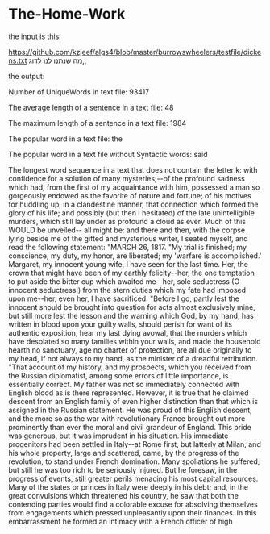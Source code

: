 # The-Home-Work

the input is this:

https://github.com/kzjeef/algs4/blob/master/burrowswheelers/testfile/dickens.txt
מה שנתנו לנו לדוג,,

the output:

Number of UniqueWords in text file: 93417



The average length of a sentence in a text file: 48


The maximum length of a sentence in a text file: 1984


The popular word in a text file: the


The popular word in a text file without Syntactic words: said


The longest word sequence in a text that does not contain the letter k: with confidence for a solution of many mysteries;--of the profound sadness which had, from the first of my acquaintance with him, possessed a man so gorgeously endowed as the favorite of nature and fortune; of his motives for huddling up, in a clandestine manner, that connection which formed the glory of his life; and possibly (but then I hesitated) of the late unintelligible murders, which still lay under as profound a cloud as ever. Much of this WOULD be unveiled-- all might be: and there and then, with the corpse lying beside me of the gifted and mysterious writer, I seated myself, and read the following statement: "MARCH 26, 1817. "My trial is finished; my conscience, my duty, my honor, are liberated; my 'warfare is accomplished.' Margaret, my innocent young wife, I have seen for the last time. Her, the crown that might have been of my earthly felicity--her, the one temptation to put aside the bitter cup which awaited me--her, sole seductress (O innocent seductress!) from the stern duties which my fate had imposed upon me--her, even her, I have sacrificed. "Before I go, partly lest the innocent should be brought into question for acts almost exclusively mine, but still more lest the lesson and the warning which God, by my hand, has written in blood upon your guilty walls, should perish for want of its authentic exposition, hear my last dying avowal, that the murders which have desolated so many families within your walls, and made the household hearth no sanctuary, age no charter of protection, are all due originally to my head, if not always to my hand, as the minister of a dreadful retribution. "That account of my history, and my prospects, which you received from the Russian diplomatist, among some errors of little importance, is essentially correct. My father was not so immediately connected with English blood as is there represented. However, it is true that he claimed descent from an English family of even higher distinction than that which is assigned in the Russian statement. He was proud of this English descent, and the more so as the war with revolutionary France brought out more prominently than ever the moral and civil grandeur of England. This pride was generous, but it was imprudent in his situation. His immediate progenitors had been settled in Italy--at Rome first, but latterly at Milan; and his whole property, large and scattered, came, by the progress of the revolution, to stand under French domination. Many spoliations he suffered; but still he was too rich to be seriously injured. But he foresaw, in the progress of events, still greater perils menacing his most capital resources. Many of the states or princes in Italy were deeply in his debt; and, in the great convulsions which threatened his country, he saw that both the contending parties would find a colorable excuse for absolving themselves from engagements which pressed unpleasantly upon their finances. In this embarrassment he formed an intimacy with a French officer of high
